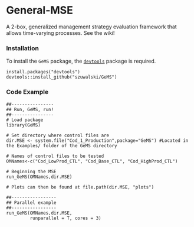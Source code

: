 # General-MSE
A 2-box, generalized management strategy evaluation framework that allows time-varying processes.
See the wiki!

### Installation
To install the `GeMS` package, the [`devtools`](https://www.rstudio.com/products/rpackages/devtools/) package is required.

```
install.packages("devtools")
devtools::install_github("szuwalski/GeMS")
```

### Code Example
```
##----------------
## Run, GeMS, run!
##----------------
# Load package
library(GeMS)

# Set directory where control files are
dir.MSE <- system.file("Cod_1_Production",package="GeMS") #Located in the Examples/ folder of the GeMS directory

# Names of control files to be tested
OMNames<-c("Cod_LowProd_CTL", "Cod_Base_CTL", "Cod_HighProd_CTL")

# Beginning the MSE
run_GeMS(OMNames,dir.MSE)

# Plots can then be found at file.path(dir.MSE, "plots")

##-----------------
## Parallel example
##-----------------
run_GeMS(OMNames,dir.MSE,
         runparallel = T, cores = 3)
```
